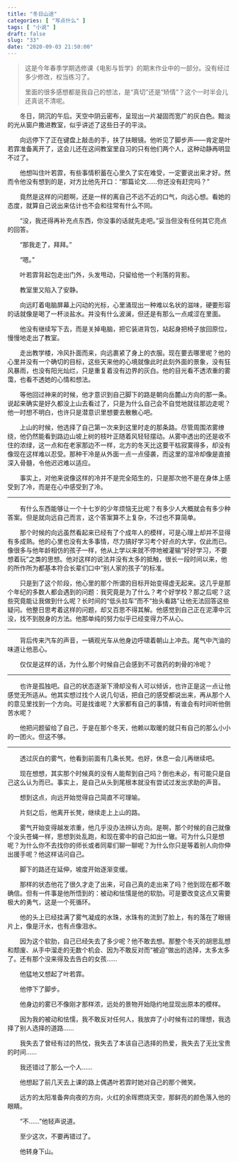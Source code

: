 ```yaml
---
title: "冬日山途"
categories: [ "写点什么" ]
tags: [ "小说" ]
draft: false
slug: "33"
date: "2020-09-03 21:50:00"
---
```


>这是今年春季学期选修课《电影与哲学》的期末作业中的一部分。没有经过多少修改，权当练习了。
>
>里面的很多感想都是我自己的想法，是“真切”还是“矫情”？这个一时半会儿还真说不清呢。
>

<!-- more -->

　　冬日，阴沉的午后。天空中阴云密布，呈现出一片凝固而宽广的灰白色。黯淡的光从窗户撒进教室，似乎讲述了这些日子的平淡。

　　向远停下了正在键盘上敲击的手，扶了扶眼镜。他听见了脚步声——肯定是叶若霏准备离开了，这会儿还在这间教室里自习的只有他们两个人，这种动静再明显不过了。

　　他想叫住叶若霏，有些事情积蓄在心里久了实在难受，一定要说出来才好。然而令他没有想到的是，对方比他先开口：“那篇论文……你还没有赶完吗？”

　　竟然是这样的问题啊，还是一样的离自己不远不近的口气，向远心想。看她的态度，就算自己说出来估计也不会和往常有什么不同。

　　“没，我还得再补充点东西，你没事的话就先走吧。”妥当但没有任何其它亮点的回答。

　　“那我走了，拜拜。”

　　“嗯。”

　　叶若霏背起包走出门外，头发甩动，只留给他一个利落的背影。

　　教室里又陷入了安静。

　　向远盯着电脑屏幕上闪动的光标，心里涌现出一种难以名状的滋味，硬要形容的话就像是喝了一杯淡盐水。并没有什么波澜，但还是有那么一点咸涩在里面。

　　他没有继续写下去，而是关掉电脑，把它装进背包，站起身把椅子放回原位，慢慢地走出了教室。

　　走出教学楼，冷风扑面而来，向远裹紧了身上的衣服。现在要去哪里呢？他的心里并没有一个确切的目标，这些天来他的心境就像此时此刻外面的景象，没有狂风暴雨，也没有阳光灿烂，只是重复着没有边界的灰白。他的目光看不透浓重的雾霭，也看不透她的心情和想法。

　　等他回过神来的时候，他才意识到自己脚下的路是朝向岳麓山方向的那一条。说起来确实是好久都没上山去看过了，只是为什么自己会不自觉地就往那边走呢？他一时想不明白，也许只是潜意识里想要去散散心吧。

　　上山的时候，他选择了自己第一次来到这里时走的那条路。尽管周围浓雾缭绕，他仍然能看到路边山坡上树的枝叶正随着风轻轻摆动。从雾中透出的还是收不住的浓绿，这一点和在老家那边不一样，北方的冬天比这要干枯寂寞得多，却没有像现在这样难以忍受。那种干冷是从外面一点一点侵袭，而这里的湿冷却像是直接深入骨髓，令他迟迟难以适应。

　　事实上，对他来说像这样的冷并不是完全陌生的，只是那次他不是在身体上感受到了冷，而是在心中感受到了冷。

***

　　有什么东西能够让一个十七岁的少年烦恼无比呢？有多少人大概就会有多少种答案。但是就向远自己而言，这个答案算不上复杂，不过也不算简单。

　　那个时候的向远虽然看起来已经有了个成年人的模样，可是心理上却并不显得有多成熟。他的心里也没有太多事情，尽力搞好学习考个好点的大学，仅此而已。像很多与他年龄相仿的孩子一样，他从上学以来就不停地被灌输“好好学习，不要想着玩”之类的思想。他对这样的说法并没有太多的抵触，很长一段时间以来，他的所作所为都基本符合长辈们口中“别人家的孩子”的标准。

　　只是到了这个阶段，他心里的那个所谓的目标开始变得虚无起来。这几乎是那个年纪的多数人都会遇到的问题：我究竟是为了什么？考个好学校？那之后呢？这些究竟能让我做到什么呢？长时间的“低头拉车”而不“抬头看路”让他无法回答这些疑问。他整日思考着这样的问题，却又百思不得其解。他感觉到自己正在泥潭中沉没，找不到脱身的方法。他那单纯的努力似乎已经变得力不从心。

***

　　背后传来汽车的声音，一辆观光车从他身边呼啸着朝山上冲去。尾气中汽油的味道让他恶心。

　　仅仅是这样的话，为什么那个时候自己会感到不可救药的刺骨的冷呢？

***

　　也许是孤独吧。自己的状态逐渐下滑却没有人可以倾诉，也许正是这一点让他感觉无所适从。他其实想过找个人说几句话，把自己的感受都说出来，再从那个人的意见里找到一个方向。可是找谁呢？大家都有自己的事情，有谁会有时间听他倒苦水呢？

　　他把问题留给了自己，于是在那个冬天，他赖以取暖的就只有自己的那么小小的一团火。但这不够。

***

　　透过灰白的雾气，他看到前面有几条长凳。也好，休息一会儿再继续吧。

　　现在想想，其实那个时候真的没有人能帮到自己吗？倒也未必，有可能只是自己这么认为而已。事实上，是自己从头到尾根本就没有尝试过发出求助的声音。

　　想到这点，向远开始觉得自己简直不可理喻。

　　片刻之后，他离开长凳，继续走上上山的路。

　　雾气开始变得越发浓重，他几乎没办法辨认方向。是啊，那个时候的自己就像个没头苍蝇一样，思想到处乱跑，和现在雾中的自己如出一辙。可为什么只是想呢？为什么你不去找你的师长或者同辈们聊一聊呢？为什么你只是等着别人向你伸出援手呢？他这样诘问自己。

　　脚下的路还在延伸，坡度开始逐渐变缓。

　　那样的状态他花了很久才走了出来，可自己真的走出来了吗？他到现在都不敢确信。但有一件事是他所悟到的：被动和怯懦是他的软肋。可是要改变这点又需要极大的勇气，这是一个死循环。

　　他的头上已经挂满了雾气凝成的水珠，水珠有的流到了脸上，有的落在了眼镜片上，像是汗水，也有点像泪水。

　　因为这个软肋，自己已经失去了多少呢？他不敢去想。那整个冬天的胡思乱想和颓废、从手中溜走的无数个机会、因为不敢反对而“被迫”做出的选择，太多太多了。还有那个没来得及去告白的女孩……

　　他猛地又想起了叶若霏。

　　他停下了脚步。

　　他身边的雾已不像刚才那样浓，远处的景物开始隐约地显现出原本的模样。

　　因为我的被动和怯懦，我不敢反对任何人，我放弃了小时候有过的理想，我选择了别人选择的道路……

　　我失去了曾经有过的热忱，我失去了本该自己选择的热爱，我失去了无比宝贵的时间……

　　我还错过了那么一个人……

　　他想起了前几天去上课的路上偶遇叶若霏时她对自己的那个微笑。

　　远方的太阳准备奔向夜的方向，火红的余晖燃烧天空，那鲜亮的颜色落入他的眼睛。

　　“不……”他轻声说道。

　　至少这次，不要再错过了。

　　他转身下山。

